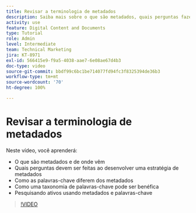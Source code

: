 ```yaml
---
title: Revisar a terminologia de metadados
description: Saiba mais sobre o que são metadados, quais perguntas fazer ao desenvolver uma estratégia de metadados e muito mais no[!UICONTROL Workfront DAM].
activity: use
feature: Digital Content and Documents
type: Tutorial
role: Admin
level: Intermediate
team: Technical Marketing
jira: KT-8971
exl-id: 566415e9-f9a5-4038-aae7-6e08ae67d4b3
doc-type: video
source-git-commit: bbdf99c6bc1be714077fd94fc3f8325394de36b3
workflow-type: tm+mt
source-wordcount: '70'
ht-degree: 100%

---
```


# Revisar a terminologia de metadados

Neste vídeo, você aprenderá:

* O que são metadados e de onde vêm
* Quais perguntas devem ser feitas ao desenvolver uma estratégia de metadados
* Como as palavras-chave diferem dos metadados
* Como uma taxonomia de palavras-chave pode ser benéfica
* Pesquisando ativos usando metadados e palavras-chave

>[!VIDEO](https://video.tv.adobe.com/v/335234/?quality=12&learn=on&enablevpops=1)
